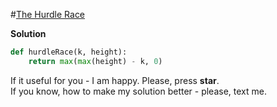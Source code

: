 #[The Hurdle Race](https://www.hackerrank.com/challenges/the-hurdle-race/problem)

**Solution**
<br>
```python
def hurdleRace(k, height):
    return max(max(height) - k, 0)
```

If it useful for you - I am happy. Please, press **star**.
<br>
If you know, how to make my solution better - please, text me.
